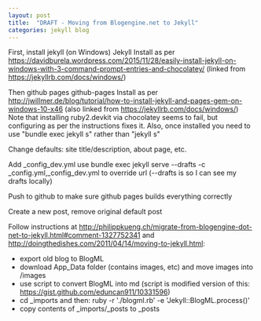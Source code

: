```yaml
---
layout: post
title:  "DRAFT - Moving from Blogengine.net to Jekyll"
categories: jekyll blog
---
```

First, install jekyll (on Windows)
Jekyll
Install as per https://davidburela.wordpress.com/2015/11/28/easily-install-jekyll-on-windows-with-3-command-prompt-entries-and-chocolatey/
(linked from https://jekyllrb.com/docs/windows/)

Then github pages
github-pages
Install as per http://jwillmer.de/blog/tutorial/how-to-install-jekyll-and-pages-gem-on-windows-10-x46
(also linked from https://jekyllrb.com/docs/windows/)
Note that installing ruby2.devkit via chocolatey seems to fail, but configuring as per the instructions fixes it.
Also, once installed you need to use "bundle exec jekyll s" rather than "jekyll s"

Change defaults: site title/description, about page, etc.

Add \_config\_dev.yml
use bundle exec jekyll serve --drafts -c \_config.yml,\_config\_dev.yml to override url
(--drafts is so I can see my drafts locally)

Push to github to make sure github pages builds everything correctly

Create a new post, remove original default post

Follow instructions at http://philippkueng.ch/migrate-from-blogengine-dot-net-to-jekyll.html#comment-1327752341 and
http://doingthedishes.com/2011/04/14/moving-to-jekyll.html:
- export old blog to BlogML
- download App_Data folder (contains images, etc) and move images into /images
- use script to convert BlogML into md (script is modified version of this: https://gist.github.com/eduncan911/10331596)
- cd _imports and then: ruby -r './blogml.rb' -e 'Jekyll::BlogML.process()'
- copy contents of \_imports/\_posts to \_posts
